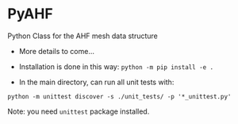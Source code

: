 # PyAHF

Python Class for the AHF mesh data structure

- More details to come...

- Installation is done in this way:  ```python -m pip install -e .```

- In the main directory, can run all unit tests with:
```
python -m unittest discover -s ./unit_tests/ -p '*_unittest.py'
```
Note: you need `unittest` package installed.
